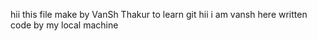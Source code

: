 hii this file make by VanSh Thakur to learn git 
hii i am vansh here written code by my local machine
